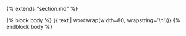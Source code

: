 {% extends "section.md" %}

{% block body %}
{{ text | wordwrap(width=80, wrapstring='\n')}}
{% endblock body %}

